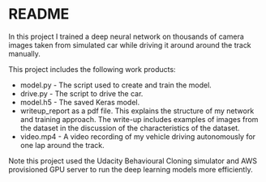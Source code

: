# README

In this project I trained a deep neural network on thousands of camera images taken from simulated car while driving it around around the track manually.

This project includes the following work products:

 - model.py - The script used to create and train the model.
- drive.py - The script to drive the car. 
- model.h5 - The saved Keras model. 
- writeup_report as a pdf file. This explains the structure of my network and training approach. The write-up includes examples of images from the dataset in the discussion of the characteristics of the dataset. 
- video.mp4 - A video recording of my vehicle driving autonomously for one lap around the track.

Note this project used the Udacity Behavioural Cloning simulator and AWS provisioned GPU server to run the deep learning models more efficiently.

